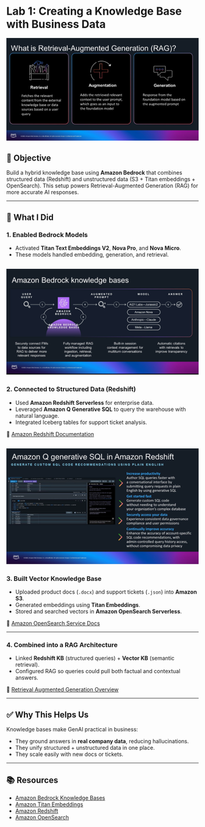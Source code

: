 # Lab 1: Creating a Knowledge Base with Business Data  
![Knowledge Base](../images/a1.png)

## 🎯 Objective  
Build a hybrid knowledge base using **Amazon Bedrock** that combines structured data (Redshift) and unstructured data (S3 + Titan embeddings + OpenSearch). This setup powers Retrieval-Augmented Generation (RAG) for more accurate AI responses.  

---

## 📝 What I Did  

### 1. Enabled Bedrock Models  
- Activated **Titan Text Embeddings V2**, **Nova Pro**, and **Nova Micro**.  
- These models handled embedding, generation, and retrieval.  

![Knowledge Base](../images/a2.png)
---

### 2. Connected to Structured Data (Redshift)  
- Used **Amazon Redshift Serverless** for enterprise data.  
- Leveraged **Amazon Q Generative SQL** to query the warehouse with natural language.  
- Integrated Iceberg tables for support ticket analysis.  

🔗 [Amazon Redshift Documentation](https://docs.aws.amazon.com/redshift/)  

![Knowledge Base](../images/a3.png)
---

### 3. Built Vector Knowledge Base  
- Uploaded product docs (`.docx`) and support tickets (`.json`) into **Amazon S3**.  
- Generated embeddings using **Titan Embeddings**.  
- Stored and searched vectors in **Amazon OpenSearch Serverless**.  

🔗 [Amazon OpenSearch Service Docs](https://docs.aws.amazon.com/opensearch-service/)  

---

### 4. Combined into a RAG Architecture  
- Linked **Redshift KB** (structured queries) + **Vector KB** (semantic retrieval).  
- Configured RAG so queries could pull both factual and contextual answers.  

🔗 [Retrieval Augmented Generation Overview](https://aws.amazon.com/what-is/retrieval-augmented-generation/)  

---

## ✅ Why This Helps Us  
Knowledge bases make GenAI practical in business:  
- They ground answers in **real company data**, reducing hallucinations.  
- They unify structured + unstructured data in one place.  
- They scale easily with new docs or tickets.  

---

## 📚 Resources  
- [Amazon Bedrock Knowledge Bases](https://docs.aws.amazon.com/bedrock/latest/userguide/knowledge-base.html)  
- [Amazon Titan Embeddings](https://aws.amazon.com/bedrock/titan/)  
- [Amazon Redshift](https://docs.aws.amazon.com/redshift/)  
- [Amazon OpenSearch](https://docs.aws.amazon.com/opensearch-service/)  

